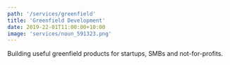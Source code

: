 ```yaml
---
path: '/services/greenfield'
title: 'Greenfield Development'
date: 2019-22-01T11:00:00+10:00
image: 'services/noun_591323.png'
---
```


Building useful greenfield products for startups, SMBs and not-for-profits.